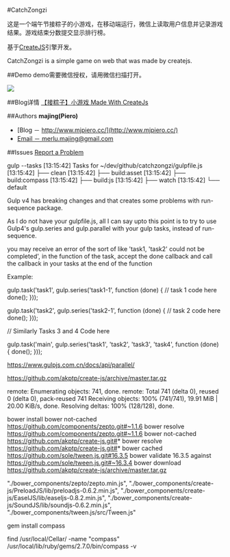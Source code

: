 #CatchZongzi

这是一个端午节接粽子的小游戏，在移动端运行，微信上读取用户信息并记录游戏结果。游戏结束分数提交显示排行榜。

基于[CreateJS](http://www.createjs.com/)引擎开发。

CatchZongzi is a simple game on web that was made by createjs.

##Demo
demo需要微信授权，请用微信扫描打开。

<img src="http://pan.baidu.com/share/qrcode?w=150&h=150&url=http://web.mob.com/wechat/catchzongzi/index.php">

##Blog详情
[【接粽子】小游戏 Made With CreateJs](http://www.mjpiero.cc/2016/10/21/%E3%80%90%E6%8E%A5%E7%B2%BD%E5%AD%90%E3%80%91%E5%B0%8F%E6%B8%B8%E6%88%8F-Made-With-CreateJs/)

##Authors
**majing(Piero)**
- [Blog － http://www.mjpiero.cc/](http://www.mjpiero.cc/)
- [Email － merlu.majing@gmail.com](http://merlu.majing@gmail.com)

##Issues
[Report a Problem](https://github.com/MJPiero/catchzongzi/issues)


gulp --tasks
[13:15:42] Tasks for ~/dev/github/catchzongzi/gulpfile.js
[13:15:42] ├── clean
[13:15:42] ├── build:asset
[13:15:42] ├── build:compass
[13:15:42] ├── build:js
[13:15:42] ├── watch
[13:15:42] └── default


Gulp v4 has breaking changes and that creates some problems with run-sequence package.

As I do not have your gulpfile.js, all I can say upto this point is to try to use Gulp4's gulp.series and gulp.parallel with your gulp tasks, instead of run-sequence.

you may receive an error of the sort of like 'task1, 'task2' could not be completed', in the function of the task, accept the done callback and call the callback in your tasks at the end of the function

Example:

gulp.task('task1', gulp.series('task1-1', function (done) {
   // task 1 code here
    done();
}));

gulp.task('task2', gulp.series('task2-1', function (done) {
   // task 2 code here
    done();
}));

// Similarly Tasks 3 and 4 Code here

gulp.task('main', gulp.series('task1', 'task2', 'task3', 'task4', function (done) {
    done();
}));



https://www.gulpjs.com.cn/docs/api/parallel/


https://github.com/akptp/create-js/archive/master.tar.gz


remote: Enumerating objects: 741, done.
remote: Total 741 (delta 0), reused 0 (delta 0), pack-reused 741
Receiving objects: 100% (741/741), 19.91 MiB | 20.00 KiB/s, done.
Resolving deltas: 100% (128/128), done.

bower install
bower not-cached    https://github.com/components/zepto.git#~1.1.6
bower resolve       https://github.com/components/zepto.git#~1.1.6
bower not-cached    https://github.com/akptp/create-js.git#*
bower resolve       https://github.com/akptp/create-js.git#*
bower cached        https://github.com/sole/tween.js.git#16.3.5
bower validate      16.3.5 against https://github.com/sole/tween.js.git#~16.3.4
bower download      https://github.com/akptp/create-js/archive/master.tar.gz


"./bower_components/zepto/zepto.min.js",
"./bower_components/create-js/PreloadJS/lib/preloadjs-0.6.2.min.js",
"./bower_components/create-js/EaselJS/lib/easeljs-0.8.2.min.js",
"./bower_components/create-js/SoundJS/lib/soundjs-0.6.2.min.js",
"./bower_components/tween.js/src/Tween.js"


gem install compass


find /usr/local/Cellar/ -name "compass"
/usr/local/lib/ruby/gems/2.7.0/bin/compass -v 
